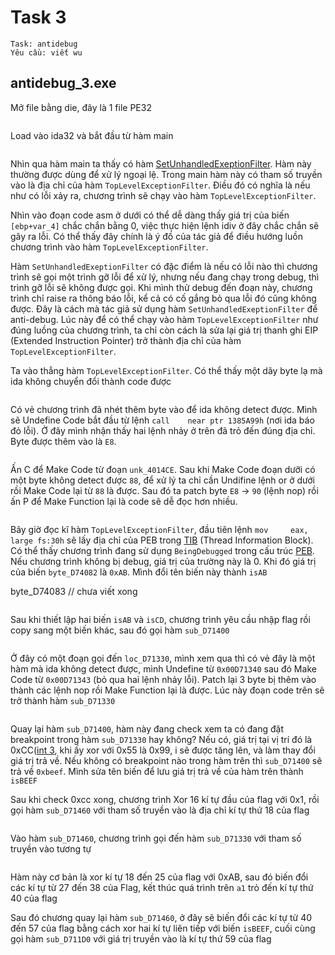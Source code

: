 # Task 3

```
Task: antidebug
Yêu cầu: viết wu
```

## antidebug_3.exe

Mở file bằng die, đây là 1 file PE32

![]()

Load vào ida32 và bắt đầu từ hàm main

![]()

Nhìn qua hàm main ta thấy có hàm [SetUnhandledExeptionFilter](https://learn.microsoft.com/en-us/windows/win32/api/errhandlingapi/nf-errhandlingapi-setunhandledexceptionfilter). Hàm này thường được dùng để xử lý ngoại lệ. Trong main hàm này có tham số truyền vào là địa chỉ của hàm ```TopLevelExceptionFilter```. Điều đó có nghĩa là nếu như có lỗi xảy ra, chương trình sẽ chạy vào hàm  ```TopLevelExceptionFilter```. 

Nhìn vào đoạn code asm ở dưới có thể dễ dàng thấy giá trị của biến ```[ebp+var_4]``` chắc chắn bằng 0, việc thực hiện lệnh idiv ở đây chắc chắn sẽ gây ra lỗi. Có thể thấy đây chính là ý đồ của tác giả để điều hướng luồn chương trình vào hàm ```TopLevelExceptionFilter```.

Hàm ```SetUnhandledExeptionFilter``` có đặc điểm là nếu có lỗi nào thì chương trình sẽ gọi một trình gỡ lỗi để xử lý, nhưng nếu đang chạy trong debug, thì trình gỡ lỗi sẽ không được gọi. Khi mình thử debug đến đoạn này, chương trình chỉ raise ra thông báo lỗi, kể cả có cố gắng bỏ qua lỗi đó cũng không được. Đây là cách mà tác giả sử dụng hàm ```SetUnhandledExeptionFilter``` để anti-debug. Lúc này để có thể chạy vào hàm ```TopLevelExceptionFilter``` như đúng luồng của chương trình, ta chỉ còn cách là sửa lại giá trị thanh ghi EIP (Extended Instruction Pointer) trở thành địa chỉ của hàm  ```TopLevelExceptionFilter```.

Ta vào thẳng hàm ```TopLevelExceptionFilter```. Có thể thấy một dãy byte lạ mà ida không chuyển đổi thành code được

![]()

Có vẻ chương trình đã nhét thêm byte vào để ida không detect được. Mình sẽ Undefine Code bắt đầu từ lệnh ```call    near ptr 1385A99h``` (nơi ida báo đỏ lỗi). Ở đây mình nhận thấy hai lệnh nhảy ở trên đã trỏ đến đúng địa chỉ. Byte được thêm vào là ```E8```.

![]()

Ấn C để Make Code từ đoạn ```unk_4014CE```. Sau khi Make Code đoạn dưỡi có một byte không detect được ```88```, để xử lý ta chỉ cần Undifine lệnh or ở dưới rồi Make Code lại từ ```88``` là được. Sau đó ta patch byte ```E8``` -> ```90``` (lệnh nop) rồi ấn P để Make Function lại là code sẽ dễ đọc hơn nhiều.

![]()

Bây giờ đọc kĩ hàm ```TopLevelExceptionFilter```, đầu tiên lệnh ```mov     eax, large fs:30h``` sẽ lấy địa chỉ của PEB trong [TIB](https://en.wikipedia.org/wiki/Win32_Thread_Information_Block) (Thread Information Block). Có thể thấy chương trình đang sử dụng ```BeingDebugged``` trong cấu trúc [PEB](https://processhacker.sourceforge.io/doc/ntpebteb_8h_source.html). Nếu chương trình không bị debug, giá trị của trường này là 0. Khi đó giá trị của biến ```byte_D74082``` là ```0xAB```. Mình đổi tên biến này thành ```isAB```

byte_D74083 // chưa viết xong

![]()

Sau khi thiết lập hai biến ```isAB``` và ```isCD```, chương trình yêu cầu nhập flag rồi copy sang một biến khác, sau đó gọi hàm ```sub_D71400```

![]()

Ở đây có một đoạn gọi đến ```loc_D71330```, mình xem qua thì có vẻ đây là một hàm mà ida không detect được, mình Undefine từ ```0x00D71340``` sau đó Make Code từ ```0x00D71343``` (bỏ qua hai lệnh nhảy lỗi). Patch lại 3 byte bị thêm vào thành các lệnh nop rồi Make Function lại là được. Lúc này đoạn code trên sẽ trở thành hàm ```sub_D71330```

![]()

Quay lại hàm ```sub_D71400```, hàm này đang check xem ta có đang đặt breakpoint trong hàm ```sub_D71330``` hay không? Nếu có, giá trị tại vị trí đó là 0xCC([int 3](https://anti-debug.checkpoint.com/techniques/assembly.html#int3), khi ấy xor với 0x55 là 0x99, i sẽ được tăng lên, và làm thay đổi giá trị trả về. Nếu không có breakpoint nào trong hàm trên thì ```sub_D71400``` sẽ trả về ```0xbeef```. Mình sửa tên biến để lưu giá trị trả về của hàm trên thành ```isBEEF```

Sau khi check 0xcc xong, chương trình Xor 16 kí tự đầu của flag với 0x1, rồi gọi hàm ```sub_D71460``` với tham số truyền vào là địa chỉ kí tự thứ 18 của flag

![]()

Vào hàm ```sub_D71460```, chương trình gọi đến hàm ```sub_D71330``` với tham số truyền vào tương tự

![]()

Hàm này cơ bản là xor kí tự 18 đến 25 của flag với 0xAB, sau đó biến đổi các kí tự từ 27 đến 38 của Flag, kết thúc quá trình trên ```a1``` trỏ đến kí tự thứ 40 của flag

Sau đó chương quay lại hàm ```sub_D71460```, ở đây sẽ biến đổi các kí tự từ 40 đến 57 của flag bằng cách xor hai kí tự liên tiếp với biến ```isBEEF```, cuối cùng gọi hàm ```sub_D711D0``` với giá trị truyền vào là kí tự thứ 59 của flag


